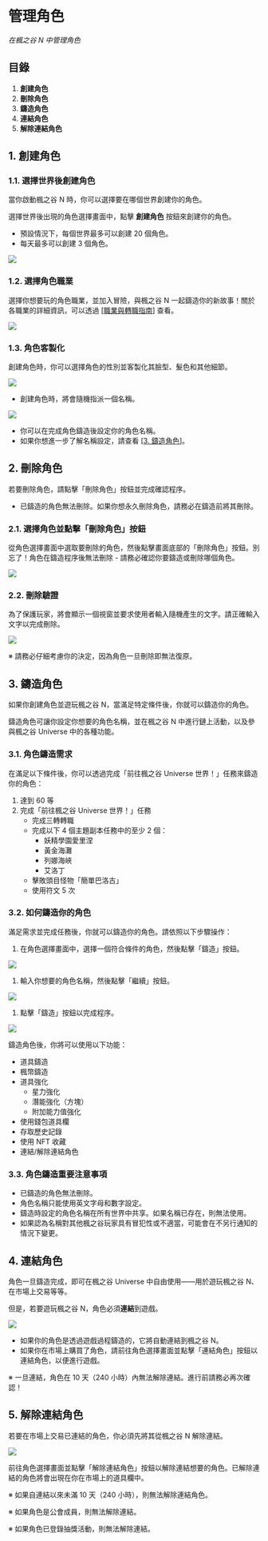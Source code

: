 # 管理角色
*在楓之谷 N 中管理角色*

## 目錄
1.  **創建角色**
2.  **刪除角色**
3.  **鑄造角色**
4.  **連結角色**
5.  **解除連結角色**
## 1. 創建角色
### 1.1. 選擇世界後創建角色

當你啟動楓之谷 N 時，你可以選擇要在哪個世界創建你的角色。

選擇世界後出現的角色選擇畫面中，點擊 **創建角色** 按鈕來創建你的角色。

*   預設情況下，每個世界最多可以創建 20 個角色。
*   每天最多可以創建 3 個角色。

![](https://aliceric27s-organization.gitbook.io/images/msn-101/beginners-guide/get-started/image_1747236253259_400.png)

### 1.2. 選擇角色職業

選擇你想要玩的角色職業，並加入冒險，與楓之谷 N 一起鑄造你的新故事！關於各職業的詳細資訊，可以透過 \[[職業與轉職指南](https://docs.maplestoryn.io/msn-101/classes-and-jobs)\] 查看。

![](https://aliceric27s-organization.gitbook.io/images/msn-101/beginners-guide/get-started/image_1747236253259_903.png)

### 1.3. 角色客製化

創建角色時，你可以選擇角色的性別並客製化其臉型、髮色和其他細節。

![](https://aliceric27s-organization.gitbook.io/images/msn-101/beginners-guide/get-started/image_1747236253259_177.png)

*   創建角色時，將會隨機指派一個名稱。

![](https://aliceric27s-organization.gitbook.io/images/msn-101/beginners-guide/get-started/image_1747236253259_570.png)

*   你可以在完成角色鑄造後設定你的角色名稱。
*   如果你想進一步了解名稱設定，請查看 \[[3\. 鑄造角色](https://docs.maplestoryn.io/msn-101/beginners-guide/get-started/manage-character#id-3.-minting-a-character)\]。
## 2. 刪除角色

若要刪除角色，請點擊「刪除角色」按鈕並完成確認程序。

*   已鑄造的角色無法刪除。如果你想永久刪除角色，請務必在鑄造前將其刪除。
### 2.1. 選擇角色並點擊「刪除角色」按鈕

從角色選擇畫面中選取要刪除的角色，然後點擊畫面底部的「刪除角色」按鈕。別忘了！角色在鑄造程序後無法刪除 - 請務必確認你要鑄造或刪除哪個角色。

![](https://aliceric27s-organization.gitbook.io/images/msn-101/beginners-guide/get-started/image_1747236253259_526.png)

### 2.2. 刪除驗證

為了保護玩家，將會顯示一個視窗並要求使用者輸入隨機產生的文字。請正確輸入文字以完成刪除。

![](https://aliceric27s-organization.gitbook.io/images/msn-101/beginners-guide/get-started/image_1747236253259_814.png)

※ 請務必仔細考慮你的決定，因為角色一旦刪除即無法復原。

## 3. 鑄造角色

如果你創建角色並遊玩楓之谷 N，當滿足特定條件後，你就可以鑄造你的角色。

鑄造角色可讓你設定你想要的角色名稱，並在楓之谷 N 中進行鏈上活動，以及參與楓之谷 Universe 中的各種功能。

### 3.1. 角色鑄造需求

在滿足以下條件後，你可以透過完成「前往楓之谷 Universe 世界！」任務來鑄造你的角色：

1.  達到 60 等
2.  完成「前往楓之谷 Universe 世界！」任務
    *   完成三轉轉職
    *   完成以下 4 個主題副本任務中的至少 2 個：
        *   妖精學園愛里涅
        *   黃金海灘
        *   列娜海峽
        *   艾洛丁
    *   擊敗頭目怪物「簡單巴洛古」
    *   使用符文 5 次
### 3.2. 如何鑄造你的角色

滿足需求並完成任務後，你就可以鑄造你的角色。請依照以下步驟操作：

1.  在角色選擇畫面中，選擇一個符合條件的角色，然後點擊「鑄造」按鈕。

![](https://aliceric27s-organization.gitbook.io/images/msn-101/beginners-guide/get-started/image_1747236253259_601.png)

1.  輸入你想要的角色名稱，然後點擊「繼續」按鈕。

![](https://aliceric27s-organization.gitbook.io/images/msn-101/beginners-guide/get-started/image_1747236253259_113.png)

1.  點擊「鑄造」按鈕以完成程序。

![](https://aliceric27s-organization.gitbook.io/images/msn-101/beginners-guide/get-started/image_1747236253259_790.png)

鑄造角色後，你將可以使用以下功能：

*   道具鑄造
*   楓幣鑄造
*   道具強化
    *   星力強化
    *   潛能強化（方塊）
    *   附加能力值強化
*   使用錢包道具欄
*   存取歷史記錄
*   使用 NFT 收藏
*   連結/解除連結角色
### 3.3. 角色鑄造重要注意事項
*   已鑄造的角色無法刪除。
*   角色名稱只能使用英文字母和數字設定。
*   鑄造時設定的角色名稱在所有世界中共享。如果名稱已存在，則無法使用。
*   如果認為名稱對其他楓之谷玩家具有冒犯性或不適當，可能會在不另行通知的情況下變更。
## 4. 連結角色

角色一旦鑄造完成，即可在楓之谷 Universe 中自由使用——用於遊玩楓之谷 N、在市場上交易等等。

但是，若要遊玩楓之谷 N，角色必須**連結**到遊戲。

![](https://aliceric27s-organization.gitbook.io/images/msn-101/beginners-guide/get-started/image_1747236253259_947.png)

*   如果你的角色是透過遊戲過程鑄造的，它將自動連結到楓之谷 N。
*   如果你在市場上購買了角色，請前往角色選擇畫面並點擊「連結角色」按鈕以連結角色，以便進行遊戲。

※ 一旦連結，角色在 10 天（240 小時）內無法解除連結。進行前請務必再次確認！

## 5. 解除連結角色

若要在市場上交易已連結的角色，你必須先將其從楓之谷 N 解除連結。

![](https://aliceric27s-organization.gitbook.io/images/msn-101/beginners-guide/get-started/image_1747236253259_142.png)

前往角色選擇畫面並點擊「解除連結角色」按鈕以解除連結想要的角色。已解除連結的角色將會出現在你在市場上的道具欄中。

※ 如果自連結以來未滿 10 天（240 小時），則無法解除連結角色。

※ 如果角色是公會成員，則無法解除連結。

※ 如果角色已登錄抽獎活動，則無法解除連結。